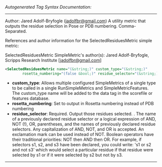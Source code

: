 <!-- THIS IS AN AUTOGENERATED FILE: Don't edit it directly, instead change the schema definition in the code itself. -->

_Autogenerated Tag Syntax Documentation:_

---
Author: Jared Adolf-Bryfogle (jadolfbr@gmail.com)
A utility metric that outputs the residue selection in Pose or PDB numbering.  Comma-Separated.

References and author information for the SelectedResiduesMetric simple metric:

SelectedResiduesMetric SimpleMetric's author(s):
Jared Adolf-Bryfogle, Scripps Research Institute [jadolfbr@gmail.com]

```xml
<SelectedResiduesMetric name="(&string;)" custom_type="(&string;)"
        rosetta_numbering="(false &bool;)" residue_selector="(&string;)" />
```

-   **custom_type**: Allows multiple configured SimpleMetrics of a single type to be called in a single RunSimpleMetrics and SimpleMetricFeatures. 
 The custom_type name will be added to the data tag in the scorefile or features database.
-   **rosetta_numbering**: Set to output in Rosetta numbering instead of PDB numbering
-   **residue_selector**: Required.  Output those residues selected. . The name of a previously declared residue selector or a logical expression of AND, NOT (!), OR, parentheses, and the names of previously declared residue selectors. Any capitalization of AND, NOT, and OR is accepted. An exclamation mark can be used instead of NOT. Boolean operators have their traditional priorities: NOT then AND then OR. For example, if selectors s1, s2, and s3 have been declared, you could write: 's1 or s2 and not s3' which would select a particular residue if that residue were selected by s1 or if it were selected by s2 but not by s3.

---
